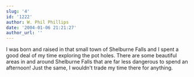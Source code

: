 ```yaml
---
slug: '4'
id: '1222'
author: W. Phil Phillips
date: '2004-01-06 21:21:27'
author_url: ''
---
```

I was born and raised in that small town of Shelburne Falls and I spent a good deal of my time exploring the pot holes. There are some beautiful areas in and around Shelburne Falls that are far less dangerous to spend an afternoon! Just the same, I wouldn't trade my time there for anything.
